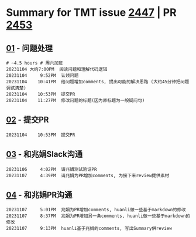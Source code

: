 # Summary for TMT issue [2447][01] | PR [2453][02]

[01]: https://github.com/teemtee/tmt/issues/2447
[02]: https://github.com/teemtee/tmt/pull/2453


## [01](images/01.png) - 问题处理 

```
# ~4.5 hours # 周六加班
20231104 大约7:00PM  阅读问题和理解代码逻辑
20231104     9:52PM  认领问题
20231104    10:41PM  给问题增加comments, 提出可能的解决思路 (大约45分钟把问题调试清楚)
20231104    10:53PM  提交PR 
20231104    11:27PM  修改问题的标题(因为原标题为一般疑问句)
```

## [02](images/02.png) - 提交PR

```
20231104    10:53PM  提交PR
```

## [03](images/03.png) - 和兆娟Slack沟通

```
20231106     4:02PM  请兆娟测试验证PR
20231107     4:39PM  请兆娟为PR增加comments, 为接下来review提供素材
```

## [04](images/03.png) - 和兆娟PR沟通

```
20231107     5:01PM  兆娟为PR增加comments, huanli做一些基于markdown的修改
20231107     8:37PM  兆娟为PR增加另一条comments, huanli做一些基于markdown的修改
20231107     9:13PM  huanli基于兆娟的comments, 写出Summary供review
```
